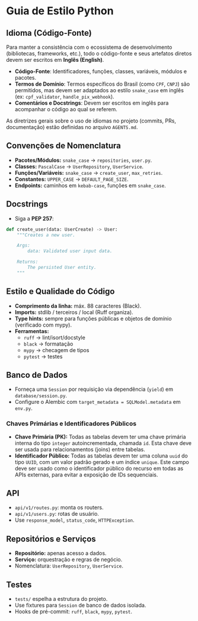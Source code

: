 # Guia de Estilo Python

## Idioma (Código-Fonte)

Para manter a consistência com o ecossistema de desenvolvimento (bibliotecas, frameworks, etc.), todo o código-fonte e seus artefatos diretos devem ser escritos em **Inglês (English)**.

- **Código-Fonte**: Identificadores, funções, classes, variáveis, módulos e pacotes.
- **Termos de Domínio**: Termos específicos do Brasil (como `CPF`, `CNPJ`) são permitidos, mas devem ser adaptados ao estilo `snake_case` em inglês (ex: `cpf_validator`, `handle_pix_webhook`).
- **Comentários e Docstrings**: Devem ser escritos em inglês para acompanhar o código ao qual se referem.

As diretrizes gerais sobre o uso de idiomas no projeto (commits, PRs, documentação) estão definidas no arquivo `AGENTS.md`.

## Convenções de Nomenclatura
- **Pacotes/Módulos:** `snake_case` → `repositories`, `user.py`.
- **Classes:** `PascalCase` → `UserRepository`, `UserService`.
- **Funções/Variáveis:** `snake_case` → `create_user`, `max_retries`.
- **Constantes:** `UPPER_CASE` → `DEFAULT_PAGE_SIZE`.
- **Endpoints:** caminhos em `kebab-case`, funções em `snake_case`.

## Docstrings
- Siga a **PEP 257**:

```python
def create_user(data: UserCreate) -> User:
    """Creates a new user.

    Args:
        data: Validated user input data.

    Returns:
        The persisted User entity.
    """
```

## Estilo e Qualidade do Código
- **Comprimento da linha:** máx. 88 caracteres (Black).
- **Imports:** stdlib / terceiros / local (Ruff organiza).
- **Type hints:** sempre para funções públicas e objetos de domínio (verificado com mypy).
- **Ferramentas:**
  - `ruff` → lint/isort/docstyle
  - `black` → formatação
  - `mypy` → checagem de tipos
  - `pytest` → testes

## Banco de Dados
- Forneça uma `Session` por requisição via dependência (`yield`) em `database/session.py`.
- Configure o Alembic com `target_metadata = SQLModel.metadata` em `env.py`.


### Chaves Primárias e Identificadores Públicos
- **Chave Primária (PK):** Todas as tabelas devem ter uma chave primária interna do tipo `integer` autoincrementada, chamada `id`. Esta chave deve ser usada para relacionamentos (joins) entre tabelas.
- **Identificador Público:** Todas as tabelas devem ter uma coluna `uuid` do tipo `UUID`, com um valor padrão gerado e um índice `unique`. Este campo deve ser usado como o identificador público do recurso em todas as APIs externas, para evitar a exposição de IDs sequenciais.
## API
- `api/v1/routes.py`: monta os routers.
- `api/v1/users.py`: rotas de usuário.
- Use `response_model`, `status_code`, `HTTPException`.

## Repositórios e Serviços
- **Repositório:** apenas acesso a dados.
- **Serviço:** orquestração e regras de negócio.
- Nomenclatura: `UserRepository`, `UserService`.

## Testes
- `tests/` espelha a estrutura do projeto.
- Use fixtures para `Session` de banco de dados isolada.
- Hooks de pré-commit: `ruff`, `black`, `mypy`, `pytest`.
